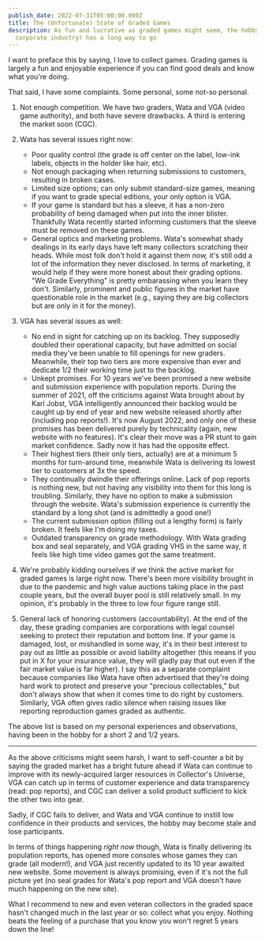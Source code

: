 ```yaml
---
publish_date: 2022-07-31T05:00:00.000Z
title: The (Unfortunate) State of Graded Games
description: As fun and lucrative as graded games might seem, the hobby (and
  corporate industry) has a long way to go
---
```


I want to preface this by saying, I love to collect games. Grading games is largely a fun and enjoyable experience if you can find good deals and know what you're doing.

That said, I have some complaints. Some personal, some not-so personal.

1. Not enough competition. We have two graders, Wata and VGA (video game authority), and both have severe drawbacks. A third is entering the market soon (CGC).
2. Wata has several issues right now:

   * Poor quality control (the grade is off center on the label, low-ink labels, objects in the holder like hair, etc).
   * Not enough packaging when returning submissions to customers, resulting in broken cases.
   * Limited size options; can only submit standard-size games, meaning if you want to grade special editions, your only option is VGA.
   * If your game is standard but has a sleeve, it has a non-zero probability of being damaged when put into the inner blister. Thankfully Wata recently started informing customers that the sleeve must be removed on these games.
   * General optics and marketing problems. Wata's somewhat shady dealings in its early days have left many collectors scratching their heads. While most folk don't hold it against them *now,* it's still odd a lot of the information they never disclosed. In terms of marketing, it would help if they were more honest about their grading options. "We Grade Everything" is pretty embarassing when you learn they don't. Similarly, prominent and public figures in the market have questionable role in the market (e.g., saying they are big collectors but are only in it for the money).
3. VGA has several issues as well:

   * No end in sight for catching up on its backlog. They supposedly doubled their operational capacity, but have admitted on social media they've been unable to fill openings for new graders. Meanwhile, their top two tiers are more expensive than ever and dedicate 1/2 their working time just to the backlog.
   * Unkept promises. For 10 years we've been promised a new website and submission experience with population reports. During the summer of 2021, off the criticisms against Wata brought about by Karl Jobst, VGA intelligently announced their backlog would be caught up by end of year and new website released shortly after (including pop reports!). It's now August 2022, and only one of these promises has been delivered purely by technicality (again, new website with no features). It's clear their move was a PR stunt to gain market confidence. Sadly now it has had the opposite effect.
   * Their highest tiers (their only tiers, actually) are at a minimum 5 months for turn-around time, meanwhile Wata is delivering its lowest tier to customers at 3x the speed.
   * They continually dwindle their offerings online. Lack of pop reports is nothing new, but not having any visibility into them for this long is troubling. Similarly, they have no option to make a submission through the website. Wata's submission experience is currently the standard by a long shot (and is admittedly a good one!)
   * The current submission option (filling out a lengthy form) is fairly broken. It feels like I'm doing my taxes.
   * Outdated transparency on grade methodology. With Wata grading box and seal separately, and VGA grading VHS in the same way, it feels like high time video games got the same treatment.
4. We're probably kidding ourselves if we think the active market for graded games is large right now. There's been more visibility brought in due to the pandemic and high value auctions taking place in the past couple years, but the overall buyer pool is still relatively small. In my opinion, it's probably in the three to low four figure range still.
5. General lack of honoring customers (accountability). At the end of the day, these grading companies are corporations with legal counsel seeking to protect their reputation and bottom line. If your game is damaged, lost, or mishandled in some way, it's in their best interest to pay out as little as possible or avoid liability altogether (this means if you put in X for your insurance value, they will gladly pay that out even if the fair market value is far higher). I say this as a separate complaint because companies like Wata have often advertised that they're doing hard work to protect and preserve your "precious collectables," but don't always show that when it comes time to do right by customers. Similarly, VGA often gives radio silence when raising issues like reporting reproduction games graded as authentic.

The above list is based on my personal experiences and observations, having been in the hobby for a short 2 and 1/2 years.

- - -

As the above criticisms might seem harsh, I want to self-counter a bit by saying the graded market has a bright future ahead if Wata can continue to improve with its newly-acquired larger resources in Collector's Universe, VGA can catch up in terms of customer experience and data transparency (read: pop reports), and CGC can deliver a solid product sufficient to kick the other two into gear.

Sadly, if CGC fails to deliver, and Wata and VGA continue to instill low confidence in their products and services, the hobby may become stale and lose participants.

In terms of things happening *right now* though, Wata is finally delivering its population reports, has opened more consoles whose games they can grade (all modern!), and VGA just recently updated to its 10 year awaited new website. Some movement is always promising, even if it's not the full picture yet (no seal grades for Wata's pop report and VGA doesn't have much happening on the new site).

What I recommend to new and even veteran collectors in the graded space hasn't changed much in the last year or so: collect what you enjoy. Nothing beats the feeling of a purchase that you know you won't regret 5 years down the line!
